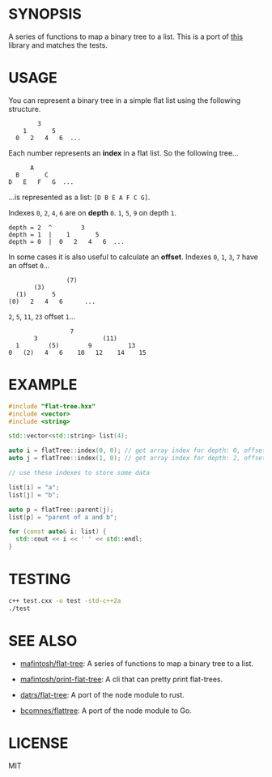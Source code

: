 # SYNOPSIS

A series of functions to map a binary tree to a list. This is a port of
[this](https://github.com/mafintosh/flat-tree) library and matches the tests.


# USAGE

You can represent a binary tree in a simple flat list using the following
structure.

```
        3
    1       5
  0   2   4   6  ...
```

Each number represents an **index** in a flat list. So the following tree...

```text
      A
  B       C
D   E   F   G  ...
```

...is represented as a list: `[D B E A F C G]`.

Indexes `0`, `2`, `4`, `6` are on **depth** `0`. `1`, `5`, `9` on depth `1`.

```text
depth = 2  ^        3
depth = 1  |    1       5
depth = 0  |  0   2   4   6  ...
```

In some cases it is also useful to calculate an **offset**.
Indexes `0`, `1`, `3`, `7` have an offset `0`...

```text
                (7)
       (3)
  (1)       5
(0)   2   4   6      ...
```

`2`, `5`, `11`, `23` offset `1`...

```text
                 7
       3                  (11)
  1        (5)        9          13
0   (2)   4   6    10   12    14    15
```


# EXAMPLE

```cpp
#include "flat-tree.hxx"
#include <vector>
#include <string>

std::vector<std::string> list(4);

auto i = flatTree::index(0, 0); // get array index for depth: 0, offset: 0
auto j = flatTree::index(1, 0); // get array index for depth: 2, offset: 0

// use these indexes to store some data

list[i] = "a";
list[j] = "b";

auto p = flatTree::parent(j);
list[p] = "parent of a and b";

for (const auto& i: list) {
  std::cout << i << ' ' << std::endl;
}
```


# TESTING

```bash
c++ test.cxx -o test -std-c++2a
./test
```


# SEE ALSO

- [mafintosh/flat-tree][rs]: A series of functions to map a binary tree to a list.
- [mafintosh/print-flat-tree][flat-tree]: A cli that can pretty print flat-trees.

- [datrs/flat-tree][rs]: A port of the node module to rust.
- [bcomnes/flattree][ftg]: A port of the node module to Go.


# LICENSE

MIT

[print]: https://github.com/mafintosh/print-flat-tree
[flat-tree]: https://github.com/mafintosh/flat-tree
[rs]: https://github.com/datrs/flat-tree
[ftg]: https://github.com/bcomnes/flattree
